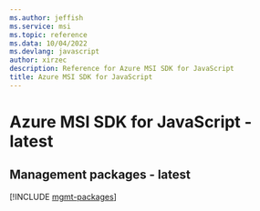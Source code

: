 ```yaml
---
ms.author: jeffish
ms.service: msi
ms.topic: reference
ms.data: 10/04/2022
ms.devlang: javascript
author: xirzec
description: Reference for Azure MSI SDK for JavaScript
title: Azure MSI SDK for JavaScript
---
```

# Azure MSI SDK for JavaScript - latest

## Management packages - latest
[!INCLUDE [mgmt-packages](msi-mgmt-index.md)]
